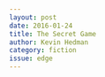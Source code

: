 ```yaml
---
layout: post 
date: 2016-01-24
title: The Secret Game
author: Kevin Hedman
category: fiction
issue: edge
---
```

